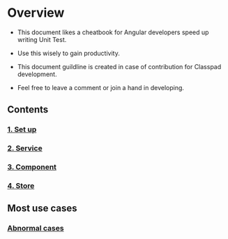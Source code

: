 # Overview
- This document likes a cheatbook for Angular developers speed up writing Unit Test.

- Use this wisely to gain productivity.

- This document guildline is created in case of contribution for Classpad development.

- Feel free to leave a comment or join a hand in developing.

## Contents
### [1. Set up](https://github.com/hoai97nam/angular_UT_document/blob/main/Setup.md)
### [2. Service](https://github.com/hoai97nam/angular_UT_document/blob/main/Service.md)
### [3. Component](https://github.com/hoai97nam/angular_UT_document/blob/main/Service.md)
### [4. Store]()
## Most use cases
### [Abnormal cases](https://github.com/hoai97nam/angular_UT_document/blob/main/Ab-normal-cases.md)


